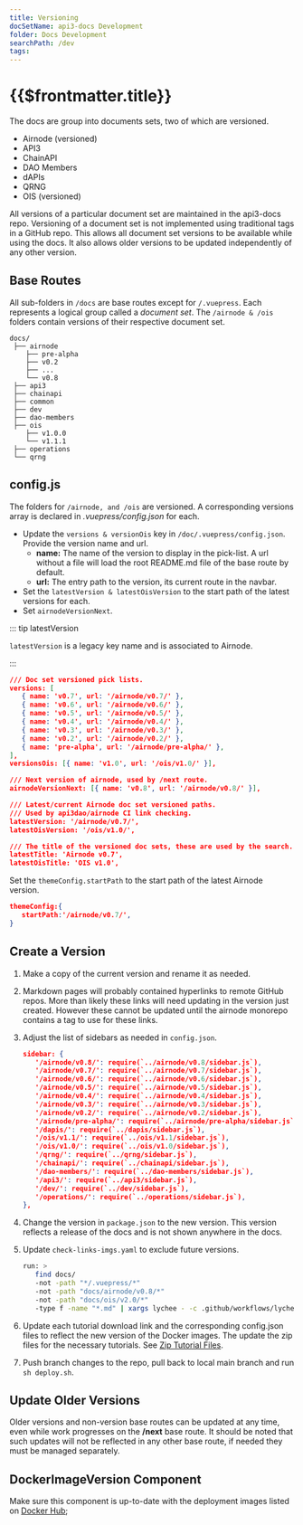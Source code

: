 ```yaml
---
title: Versioning
docSetName: api3-docs Development
folder: Docs Development
searchPath: /dev
tags:
---
```


# {{$frontmatter.title}}

<TocHeader />
<TOC class="table-of-contents" :include-level="[2,3]" />

The docs are group into documents sets, two of which are versioned.

- Airnode (versioned)
- API3
- ChainAPI
- DAO Members
- dAPIs
- QRNG
- OIS (versioned)

All versions of a particular document set are maintained in the api3-docs repo.
Versioning of a document set is not implemented using traditional tags in a
GitHub repo. This allows all document set versions to be available while using
the docs. It also allows older versions to be updated independently of any other
version.

## Base Routes

All sub-folders in `/docs` are base routes except for `/.vuepress`. Each
represents a logical group called a _document set_. The `/airnode & /ois`
folders contain versions of their respective document set.

```text
docs/
 ├── airnode
    ├── pre-alpha
    ├── v0.2
    ├── ...
    └── v0.8
 ├── api3
 ├── chainapi
 ├── common
 ├── dev
 ├── dao-members
 ├── ois
    ├── v1.0.0
    └── v1.1.1
 ├── operations
 └── qrng
```

## config.js

The folders for `/airnode, and /ois` are versioned. A corresponding versions
array is declared in _.vuepress/config.json_ for each.

- Update the `versions & versionOis` key in `/doc/.vuepress/config.json`.
  Provide the version name and url.
  - **name:** The name of the version to display in the pick-list. A url without
    a file will load the root README.md file of the base route by default.
  - **url:** The entry path to the version, its current route in the navbar.
- Set the `latestVersion & latestOisVersion` to the start path of the latest
  versions for each.
- Set `airnodeVersionNext`.

::: tip latestVersion

`latestVersion` is a legacy key name and is associated to Airnode.

:::

```json
/// Doc set versioned pick lists.
versions: [
   { name: 'v0.7', url: '/airnode/v0.7/' },
   { name: 'v0.6', url: '/airnode/v0.6/' },
   { name: 'v0.5', url: '/airnode/v0.5/' },
   { name: 'v0.4', url: '/airnode/v0.4/' },
   { name: 'v0.3', url: '/airnode/v0.3/' },
   { name: 'v0.2', url: '/airnode/v0.2/' },
   { name: 'pre-alpha', url: '/airnode/pre-alpha/' },
],
versionsOis: [{ name: 'v1.0', url: '/ois/v1.0/' }],

/// Next version of airnode, used by /next route.
airnodeVersionNext: [{ name: 'v0.8', url: '/airnode/v0.8/' }],

/// Latest/current Airnode doc set versioned paths.
/// Used by api3dao/airnode CI link checking.
latestVersion: '/airnode/v0.7/',
latestOisVersion: '/ois/v1.0/',

/// The title of the versioned doc sets, these are used by the search.
latestTitle: 'Airnode v0.7',
latestOisTitle: 'OIS v1.0',
```

Set the `themeConfig.startPath` to the start path of the latest Airnode version.

```json
themeConfig:{
   startPath:'/airnode/v0.7/',
}
```

## Create a Version

1. Make a copy of the current version and rename it as needed.

2. Markdown pages will probably contained hyperlinks to remote GitHub repos.
   More than likely these links will need updating in the version just created.
   However these cannot be updated until the airnode monorepo contains a tag to
   use for these links.

3. Adjust the list of sidebars as needed in `config.json`.

   ```json
   sidebar: {
      '/airnode/v0.8/': require(`../airnode/v0.8/sidebar.js`),
      '/airnode/v0.7/': require(`../airnode/v0.7/sidebar.js`),
      '/airnode/v0.6/': require(`../airnode/v0.6/sidebar.js`),
      '/airnode/v0.5/': require(`../airnode/v0.5/sidebar.js`),
      '/airnode/v0.4/': require(`../airnode/v0.4/sidebar.js`),
      '/airnode/v0.3/': require(`../airnode/v0.3/sidebar.js`),
      '/airnode/v0.2/': require(`../airnode/v0.2/sidebar.js`),
      '/airnode/pre-alpha/': require(`../airnode/pre-alpha/sidebar.js`),
      '/dapis/': require(`../dapis/sidebar.js`),
      '/ois/v1.1/': require(`../ois/v1.1/sidebar.js`),
      '/ois/v1.0/': require(`../ois/v1.0/sidebar.js`),
      '/qrng/': require(`../qrng/sidebar.js`),
      '/chainapi/': require(`../chainapi/sidebar.js`),
      '/dao-members/': require(`../dao-members/sidebar.js`),
      '/api3/': require(`../api3/sidebar.js`),
      '/dev/': require(`../dev/sidebar.js`),
      '/operations/': require(`../operations/sidebar.js`),
   },
   ```

4. Change the version in `package.json` to the new version. This version
   reflects a release of the docs and is not shown anywhere in the docs.

5. Update `check-links-imgs.yaml` to exclude future versions.

   ```sh
   run: >
      find docs/
      -not -path "*/.vuepress/*"
      -not -path "docs/airnode/v0.8/*"
      -not -path "docs/ois/v2.0/*"
      -type f -name "*.md" | xargs lychee - -c .github/workflows/lychee.toml
   ```

6. Update each tutorial download link and the corresponding config.json files to
   reflect the new version of the Docker images. The update the zip files for
   the necessary tutorials. See [Zip Tutorial Files](./zip-files.md).

7. Push branch changes to the repo, pull back to local main branch and run
   `sh deploy.sh`.

## Update Older Versions

Older versions and non-version base routes can be updated at any time, even
while work progresses on the **/next** base route. It should be noted that such
updates will not be reflected in any other base route, if needed they must be
managed separately.

## DockerImageVersion Component

Make sure this component is up-to-date with the deployment images listed on
[Docker Hub](https://hub.docker.com/u/api3);

